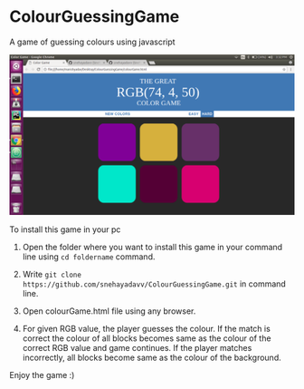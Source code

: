 # ColourGuessingGame
A game of guessing colours using javascript

![](images/screenshot.png)

To install this game in your pc 

1. Open the folder where you want to install this game in your command line using `cd foldername` command.

2. Write `git clone https://github.com/snehayadavv/ColourGuessingGame.git` in command line.

3. Open colourGame.html file using any browser.

4. For given RGB value, the player guesses the colour. If the match is correct the colour of all blocks becomes same as the colour of the correct RGB value and game continues. If the player matches incorrectly, all blocks become same as the colour of the background.

Enjoy the game :)
